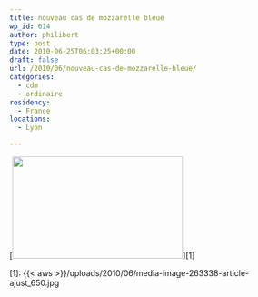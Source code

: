 ```yaml
---
title: nouveau cas de mozzarelle bleue
wp_id: 614
author: philibert
type: post
date: 2010-06-25T06:03:25+00:00
draft: false
url: /2010/06/nouveau-cas-de-mozzarelle-bleue/
categories:
  - cdm
  - ordinaire
residency:
  - France
locations:
  - Lyon

---
```

[<img class="alignnone size-medium wp-image-663" title="media--image-263338-article-ajust_650" src="{{< aws >}}/uploads/2010/06/media-image-263338-article-ajust_650-300x180.jpg" alt="" width="300" height="180" srcset="{{< aws >}}/uploads/2010/06/media-image-263338-article-ajust_650-300x180.jpg 300w, {{< aws >}}/uploads/2010/06/media-image-263338-article-ajust_650.jpg 650w" sizes="(max-width: 300px) 100vw, 300px" />][1]

 [1]: {{< aws >}}/uploads/2010/06/media-image-263338-article-ajust_650.jpg